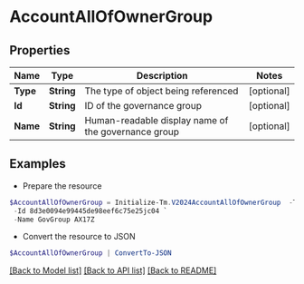 # AccountAllOfOwnerGroup
## Properties

Name | Type | Description | Notes
------------ | ------------- | ------------- | -------------
**Type** | **String** | The type of object being referenced | [optional] 
**Id** | **String** | ID of the governance group | [optional] 
**Name** | **String** | Human-readable display name of the governance group | [optional] 

## Examples

- Prepare the resource
```powershell
$AccountAllOfOwnerGroup = Initialize-Tm.V2024AccountAllOfOwnerGroup  -Type GOVERNANCE_GROUP `
 -Id 8d3e0094e99445de98eef6c75e25jc04 `
 -Name GovGroup AX17Z
```

- Convert the resource to JSON
```powershell
$AccountAllOfOwnerGroup | ConvertTo-JSON
```

[[Back to Model list]](../README.md#documentation-for-models) [[Back to API list]](../README.md#documentation-for-api-endpoints) [[Back to README]](../README.md)

